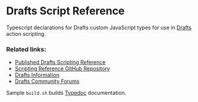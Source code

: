 # Drafts Script Reference

Typescript declarations for Drafts custom JavaScript types for use in [Drafts](https://getdrafts.com/) action scripting.

### Related links:

- [Published Drafts Scripting Reference](https://scripting.getdrafts.com/)
- [Scripting Reference GitHub Repository](https://github.com/agiletortoise/drafts-script-reference)
- [Drafts Information](https://getdrafts.com/)
- [Drafts Community Forums](https://forums.getdrafts.com/)

Sample `build.sh` builds [Typedoc](https://typedoc.org) documentation.
